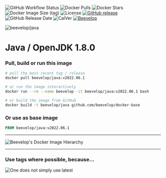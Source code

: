 ![GitHub Workflow Status](https://img.shields.io/github/workflow/status/beevelop/docker-java/Docker%20Image?style=for-the-badge)
![Docker Pulls](https://img.shields.io/docker/pulls/beevelop/java.svg?style=for-the-badge)
![Docker Stars](https://img.shields.io/docker/stars/beevelop/java?style=for-the-badge)
![Docker Image Size (tag)](https://img.shields.io/docker/image-size/beevelop/java/latest?style=for-the-badge)
![License](https://img.shields.io/github/license/beevelop/docker-java?style=for-the-badge)
[![GitHub release](https://img.shields.io/github/release/beevelop/docker-java.svg?style=for-the-badge)](https://github.com/beevelop/docker-java/releases)
![GitHub Release Date](https://img.shields.io/github/release-date/beevelop/docker-java?style=for-the-badge)
![CalVer](https://img.shields.io/badge/CalVer-YYYY.MM.MICRO-22bfda.svg?style=for-the-badge)
[![Beevelop](https://img.shields.io/badge/-%20Made%20with%20%F0%9F%8D%AF%20by%20%F0%9F%90%9Dvelop-blue.svg?style=for-the-badge)](https://beevelop.com)

![beevelop/java](/icon.png?raw=true)

# Java / OpenJDK 1.8.0

### Pull, build or run this image
```bash
# pull the most recent tag / release
docker pull beevelop/java:v2022.06.1

# or run the image interactively
docker run --rm --name beevelop -it beevelop/java:v2022.06.1 bash

# or build the image from GitHub
docker build -t beevelop/java github.com/beevelop/docker-base
```

### Or use as base image
```Dockerfile
FROM beevelop/java:v2022.06.1
```

---

![Beevelop's Docker Image Hierarchy](https://gist.githubusercontent.com/beevelop/b0cddab7209a683c77560d06ff00bc8e/raw/15429ee1d02e2c4dc019b760ca8c7ceff5911b82/hierarchy.png)

---

### Use tags where possible, because...

![One does not simply use latest](https://i.imgflip.com/1fgwxr.jpg)
